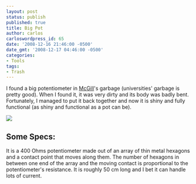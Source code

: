 ```yaml
---
layout: post
status: publish
published: true
title: Big Pot
author: carlos
carloswordpress_id: 65
date: '2008-12-16 21:46:00 -0500'
date_gmt: '2008-12-17 04:46:00 -0500'
categories:
- Tools
tags:
- Trash
---
```

I found a big potentiometer in [McGill](http://www.mcgill.ca/)'s garbage (universities' garbage is pretty good). When I found it, it was very dirty and its body was badly bent. Fortunately, I managed to put it back together and now it is shiny and fully functional (as shiny and functional as a pot can be).

[![](http://2.bp.blogspot.com/_940DBYqYeYo/SUiHAQd6uuI/AAAAAAAABQI/5rd_A2x3E8w/s320/img_1055.jpg)](http://2.bp.blogspot.com/_940DBYqYeYo/SUiHAQd6uuI/AAAAAAAABQI/5rd_A2x3E8w/s1600-h/img_1055.jpg)

## Some Specs:

It is a 400 Ohms potentiometer made out of an array of thin metal hexagons and a contact point that moves along them. The number of hexagons in between one end of the array and the moving contact is proportional to the potentiometer's resistance. It is roughly 50 cm long and I bet it can handle lots of current.